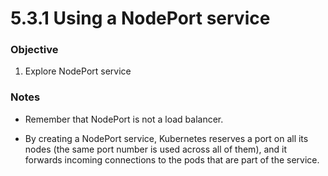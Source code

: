 # 5.3.1 Using a NodePort service

### Objective
1. Explore NodePort service

### Notes
- Remember that NodePort is not a load balancer.

- By creating a NodePort service, Kubernetes reserves a port on all its nodes
(the same port number is used across all of them), and it forwards incoming
connections to the pods that are part of the service.
